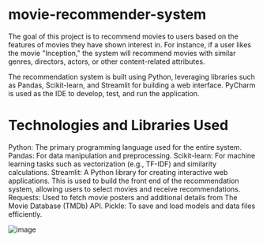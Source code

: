 # movie-recommender-system

The goal of this project is to recommend movies to users based on the features of movies they have shown interest in. For instance, if a user likes the movie "Inception," the system will recommend movies with similar genres, directors, actors, or other content-related attributes.

The recommendation system is built using Python, leveraging libraries such as Pandas, Scikit-learn, and Streamlit for building a web interface. PyCharm is used as the IDE to develop, test, and run the application.

# Technologies and Libraries Used
Python: The primary programming language used for the entire system.
Pandas: For data manipulation and preprocessing.
Scikit-learn: For machine learning tasks such as vectorization (e.g., TF-IDF) and similarity calculations.
Streamlit: A Python library for creating interactive web applications. This is used to build the front end of the recommendation system, allowing users to select movies and receive recommendations.
Requests: Used to fetch movie posters and additional details from The Movie Database (TMDb) API.
Pickle: To save and load models and data files efficiently.

![image](https://github.com/user-attachments/assets/0926fcaa-2c9c-4789-b518-4caa565688c8)
